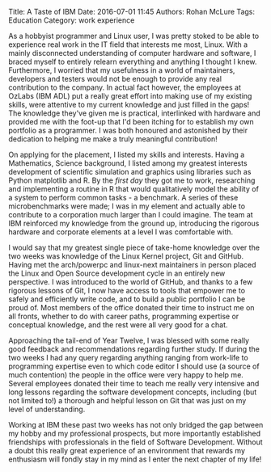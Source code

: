Title: A Taste of IBM
Date: 2016-07-01 11:45
Authors: Rohan McLure
Tags: Education
Category: work experience

As a hobbyist programmer and Linux user, I was pretty stoked to be able to experience real work in the IT field that interests me most, Linux. With a mainly disconnected understanding of computer hardware and software, I braced myself to entirely relearn everything and anything I thought I knew. Furthermore, I worried that my usefulness in a world of maintainers, developers and testers would not be enough to provide any real contribution to the company. In actual fact however, the employees at OzLabs (IBM ADL) put a really great effort into making use of my existing skills, were attentive to my current knowledge and just filled in the gaps! The knowledge they've given me is practical, interlinked with hardware and provided me with the foot-up that I'd been itching for to establish my own portfolio as a programmer. I was both honoured and astonished by their dedication to helping me make a truly meaningful contribution!

On applying for the placement, I listed my skills and interests. Having a Mathematics, Science background, I listed among my greatest interests development of scientific simulation and graphics using libraries such as Python matplotlib and R. By the *first day* they got me to work, researching and implementing a routine in R that would qualitatively model the ability of a system to perform common tasks - a benchmark. A series of these microbenchmarks were made; I was in my element and actually able to contribute to a corporation much larger than I could imagine. The team at IBM reinforced my knowledge from the ground up, introducing the rigorous hardware and corporate elements at a level I was comfortable with.

I would say that my greatest single piece of take-home knowledge over the two weeks was knowledge of the Linux Kernel project, Git and GitHub. Having met the arch/powerpc and linux-next maintainers in person placed the Linux and Open Source development cycle in an entirely new perspective. I was introduced to the world of GitHub, and thanks to a few rigorous lessons of Git, I now have access to tools that empower me to safely and efficiently write code, and to build a public portfolio I can be proud of. Most members of the office donated their time to instruct me on all fronts, whether to do with career paths, programming expertise or conceptual knowledge, and the rest were all very good for a chat.

Approaching the tail-end of Year Twelve, I was blessed with some really good feedback and recommendations regarding further study. If during the two weeks I had any query regarding anything ranging from work-life to programming expertise even to which code editor I should use (a source of much contention) the people in the office were very happy to help me. Several employees donated their time to teach me really very intensive and long lessons regarding the software development concepts, including (but not limited to!) a thorough and helpful lesson on Git that was just on my level of understanding.

Working at IBM these past two weeks has not only bridged the gap between my hobby and my professional prospects, but more importantly established friendships with professionals in the field of Software Development. Without a doubt this really great experience of an environment that rewards my enthusiasm will fondly stay in my mind as I enter the next chapter of my life!
